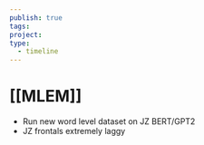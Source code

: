 ```yaml
---
publish: true
tags: 
project: 
type:
  - timeline
---
```

# [[MLEM]]
- Run new word level dataset on JZ BERT/GPT2
- JZ frontals extremely laggy